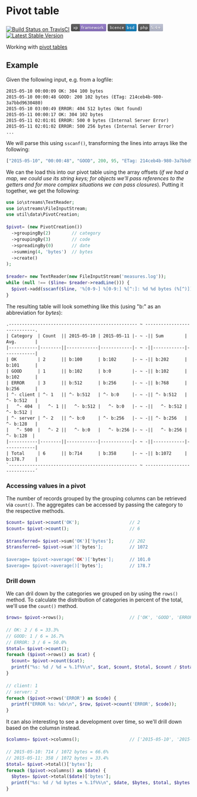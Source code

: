 Pivot table
===========

[![Build Status on TravisCI](https://secure.travis-ci.org/xp-forge/pivot.svg)](http://travis-ci.org/xp-forge/pivot)
[![XP Framework Module](https://raw.githubusercontent.com/xp-framework/web/master/static/xp-framework-badge.png)](https://github.com/xp-framework/core)
[![BSD Licence](https://raw.githubusercontent.com/xp-framework/web/master/static/licence-bsd.png)](https://github.com/xp-framework/core/blob/master/LICENCE.md)
[![Required PHP 5.4+](https://raw.githubusercontent.com/xp-framework/web/master/static/php-5_4plus.png)](http://php.net/)
[![Latest Stable Version](https://poser.pugx.org/xp-forge/pivot/version.png)](https://packagist.org/packages/xp-forge/pivot)

Working with [pivot tables](https://en.wikipedia.org/wiki/Pivot_table)

Example
-------
Given the following input, e.g. from a logfile:

```
2015-05-10 00:00:09 OK: 304 100 bytes
2015-05-10 00:00:48 GOOD: 200 102 bytes (ETag: 214ceb4b-980-3a7bbd9630480)
2015-05-10 03:00:49 ERROR: 404 512 bytes (Not found)
2015-05-11 00:00:17 OK: 304 102 bytes
2015-05-11 02:01:01 ERROR: 500 0 bytes (Internal Server Error)
2015-05-11 02:01:02 ERROR: 500 256 bytes (Internal Server Error)
...
```

We will parse this using `sscanf()`, transforming the lines into arrays like the following:

```php
["2015-05-10", "00:00:48", "GOOD", 200, 95, "ETag: 214ceb4b-980-3a7bbd9630480"]
```

We can the load this into our pivot table using the array offsets (*if we had a map, we could use its string keys; for objects we'll pass references to the getters and for more complex situations we can pass closures*). Putting it together, we get the following:

```php
use io\streams\TextReader;
use io\streams\FileInputStream;
use util\data\PivotCreation;

$pivot= (new PivotCreation())
  ->groupingBy(2)        // category
  ->groupingBy(3)        // code
  ->spreadingBy(0)       // date
  ->summing(4, 'bytes')  // bytes
  ->create()
);

$reader= new TextReader(new FileInputStream('measures.log'));
while (null !== ($line= $reader->readLine())) {
  $pivot->add(sscanf($line, '%[0-9-] %[0-9:] %[^:]: %d %d bytes (%[^)])'));
}
```

The resulting table will look something like this (using "b:" as an abbreviation for *bytes*):

```
.------------------------------------------------- ~ ----------------------------.
| Category  | Count  || 2015-05-10 | 2015-05-11 |- ~ -|| Sum        | Avg.       |
|-----------|--------||------------|------------|- ~ -||------------|------------|
| OK        | 2      || b:100      | b:102      |- ~ -|| b:202      | b:101      |
| GOOD      | 1      || b:102      | b:0        |- ~ -|| b:102      | b:102      |
| ERROR     | 3      || b:512      | b:256      |- ~ -|| b:768      | b:256      |
| ^- client | ^- 1   || ^- b:512   | ^- b:0     |- ~ -|| ^- b:512   | ^- b:512   |
|   ^- 404  |   ^- 1 ||   ^- b:512 |   ^- b:0   |- ~ -||   ^- b:512 |   ^- b:512 |
| ^- server | ^- 2   || ^- b:0     | ^- b:256   |- ~ -|| ^- b:256   | ^- b:128   |
|   ^- 500  |   ^- 2 ||   ^- b:0   |   ^- b:256 |- ~ -||   ^- b:256 |  ^- b:128  |
|-----------|--------||------------|------------|- ~ -||------------|------------|
| Total     | 6      || b:714      | b:358      |- ~ -|| b:1072     | b:178.7    |
`------------------------------------------------- ~ ----------------------------´
```

### Accessing values in a pivot

The number of records grouped by the grouping columns can be retrieved via `count()`. The aggregates can be accessed by passing the category to the respective methods. 

```php
$count= $pivot->count('OK');                   // 2
$count= $pivot->count();                       // 6

$transferred= $pivot->sum('OK')['bytes'];      // 202
$transferred= $pivot->sum')['bytes'];          // 1072

$average= $pivot->average('OK')['bytes'];      // 101.0
$average= $pivot->average()['bytes'];          // 178.7
```

### Drill down

We can dril down by the categories we grouped on by using the `rows()` method. To calculate the distribution of categories in percent of the total, we'll use the `count()` method.

```php
$rows= $pivot->rows();                         // ['OK', 'GOOD', 'ERROR']

// OK: 2 / 6 = 33.3%
// GOOD: 1 / 6 = 16.7%
// ERROR: 3 / 6 = 50.0%
$total= $pivot->count();
foreach ($pivot->rows() as $cat) {
  $count= $pivot->count($cat);
  printf("%s: %d / %d = %.1f%%\n", $cat, $count, $total, $count / $total * 100);
}

// client: 1
// server: 2
foreach ($pivot->rows('ERROR') as $code) {
  printf("ERROR %s: %dx\n", $row, $pivot->count('ERROR', $code));
}
```

It can also interesting to see a development over time, so we'll drill down based on the columsn instead.

```php
$columns= $pivot->columns();                   // ['2015-05-10', '2015-05-11']

// 2015-05-10: 714 / 1072 bytes = 66.6%
// 2015-05-11: 358 / 1072 bytes = 33.4%
$total= $pivot->total()['bytes'];
foreach ($pivot->columns() as $date) {
  $bytes= $pivot->total($date)['bytes'];
  printf("%s: %d / %d bytes = %.1f%%\n", $date, $bytes, $total, $bytes / $total * 100);
}
```
